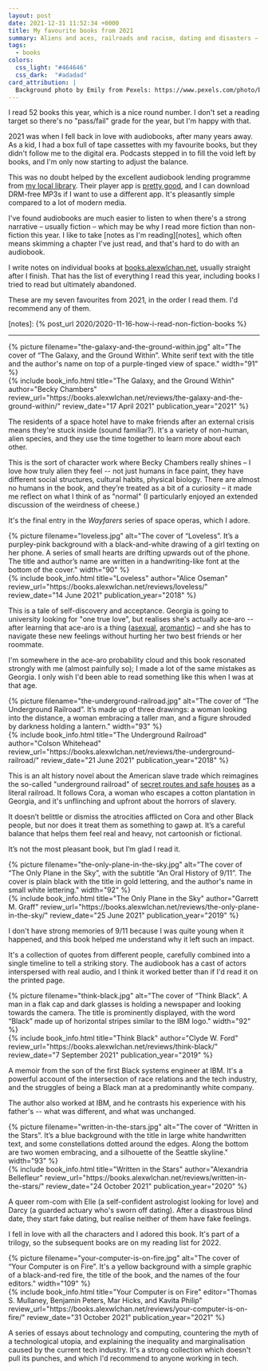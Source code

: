 ```yaml
---
layout: post
date: 2021-12-31 11:52:34 +0000
title: My favourite books from 2021
summary: Aliens and aces, railroads and racism, dating and disasters – what I enjoyed reading this year.
tags:
  - books
colors:
  css_light: "#464646"
  css_dark:  "#adadad"
card_attribution: |
  Background photo by Emily from Pexels: https://www.pexels.com/photo/books-768125/
---
```


I read 52 books this year, which is a nice round number.
I don't set a reading target so there's no "pass/fail" grade for the year, but I'm happy with that.

2021 was when I fell back in love with audiobooks, after many years away.
As a kid, I had a box full of tape cassettes with my favourite books, but they didn't follow me to the digital era.
Podcasts stepped in to fill the void left by books, and I'm only now starting to adjust the balance.

This was no doubt helped by the excellent audiobook lending programme from [my local library][herts].
Their player app is [pretty good][app], and I can download DRM-free MP3s if I want to use a different app.
It's pleasantly simple compared to a lot of modern media.

I've found audiobooks are much easier to listen to when there's a strong narrative – usually fiction – which may be why I read more fiction than non-fiction this year.
I like to take [notes as I'm reading][notes], which often means skimming a chapter I've just read, and that's hard to do with an audiobook.

I write notes on individual books at [books.alexwlchan.net][books], usually straight after I finish.
That has the list of everything I read this year, including books I tried to read but ultimately abandoned.

These are my seven favourites from 2021, in the order I read them.
I'd recommend any of them.

[herts]: https://www.hertfordshire.gov.uk/services/libraries-and-archives/books-and-reading/ebooks-and-audiobooks/ebooks-and-audiobooks.aspx
[app]: https://twitter.com/alexwlchan/status/1418827399702224896
[books]: https://books.alexwlchan.net/reviews/#books_by_year_2021
[notes]: {% post_url 2020/2020-11-16-how-i-read-non-fiction-books %}

<style type="x-text/scss">
  @import "posts/_end_of_year_books.scss";

  #becky_chambers        { @include book_styles(#9d418d);}
  #alice_oseman          { @include book_styles(#ce63cc);}
  #colson_whitehead      { @include book_styles(#845657);}
  #garrett_graff         { @include book_styles(#222);}
  #clyde_w_ford          { @include book_styles(#222);}
  #alexandria_bellefleur { @include book_styles(#0f5987); }
  #computer_fire         { @include book_styles(#eb2122); }
  
  @media screen and (prefers-color-scheme: dark) {
    #becky_chambers        { @include book_styles(#916cac); }
    #alice_oseman          { @include book_styles(#ce63cc); }
    #colson_whitehead      { @include book_styles(#c6a186); }
    #garrett_graff         { @include book_styles(#d3bb63); }
    #clyde_w_ford          { @include book_styles(#9e9e9e); }
    #alexandria_bellefleur { @include book_styles(#1b7ebb); }
    #computer_fire         { @include book_styles(#e6cb33); }
  }
</style>

---

<div class="book_review" id="becky_chambers">
  <div class="heading">
    <div class="book_cover">
      {%
        picture
        filename="the-galaxy-and-the-ground-within.jpg"
        alt="The cover of “The Galaxy, and the Ground Within”. White serif text with the title and the author's name on top of a purple-tinged view of space."
        width="91"
      %}
    </div>
    {%
      include book_info.html
      title="The Galaxy, and the Ground Within"
      author="Becky Chambers"
      review_url="https://books.alexwlchan.net/reviews/the-galaxy-and-the-ground-within/"
      review_date="17 April 2021"
      publication_year="2021"
    %}
  </div>
</div>

The residents of a space hotel have to make friends after an external crisis means they're stuck inside (sound familiar?).
It's a variety of non-human, alien species, and they use the time together to learn more about each other.

This is the sort of character work where Becky Chambers really shines – I love how truly alien they feel -- not just humans in face paint, they have different social structures, cultural habits, physical biology.
There are almost no humans in the book, and they’re treated as a bit of a curiosity – it made me reflect on what I think of as "normal"
(I particularly enjoyed an extended discussion of the weirdness of cheese.)

It's the final entry in the *Wayfarers* series of space operas, which I adore.

<div class="book_review" id="alice_oseman">
  <div class="heading">
    <div class="book_cover">
      {%
        picture
        filename="loveless.jpg"
        alt="The cover of “Loveless”. It’s a purpley-pink background with a black-and-white drawing of a girl texting on her phone. A series of small hearts are drifting upwards out of the phone. The title and author’s name are written in a handwriting-like font at the bottom of the cover."
        width="90"
      %}
    </div>
    {%
      include book_info.html
      title="Loveless"
      author="Alice Oseman"
      review_url="https://books.alexwlchan.net/reviews/loveless/"
      review_date="14 June 2021"
      publication_year="2018"
    %}
  </div>
</div>

This is a tale of self-discovery and acceptance.
Georgia is going to university looking for "one true love", but realises she's actually ace-aro -- after learning that ace-aro is a thing ([asexual], [aromantic]) – and she has to navigate these new feelings without hurting her two best friends or her roommate.

I'm somewhere in the ace-aro probability cloud and this book resonated strongly with me (almost painfully so); I made a lot of the same mistakes as Georgia.
I only wish I'd been able to read something like this when I was at that age.

[asexual]: https://en.wikipedia.org/wiki/Asexuality
[aromantic]: https://en.wikipedia.org/wiki/Romantic_orientation#Aromanticism

<div class="book_review" id="colson_whitehead">
  <div class="heading">
    <div class="book_cover">
      {%
        picture
        filename="the-underground-railroad.jpg"
        alt="The cover of “The Underground Railroad”. It’s made up of three drawings: a woman looking into the distance, a woman embracing a taller man, and a figure shrouded by darkness holding a lantern."
        width="93"
      %}
    </div>
    {%
      include book_info.html
      title="The Underground Railroad"
      author="Colson Whitehead"
      review_url="https://books.alexwlchan.net/reviews/the-underground-railroad/"
      review_date="21 June 2021"
      publication_year="2018"
    %}
  </div>
</div>

This is an alt history novel about the American slave trade which reimagines the so-called "underground railroad" of [secret routes and safe houses] as a literal railroad.
It follows Cora, a woman who escapes a cotton plantation in Georgia, and it's unflinching and upfront about the horrors of slavery.

It doesn’t belittle or dismiss the atrocities afflicted on Cora and other Black people, but nor does it treat them as something to gawp at.
It’s a careful balance that helps them feel real and heavy, not cartoonish or fictional.

It’s not the most pleasant book, but I’m glad I read it.

[secret routes and safe houses]: https://en.wikipedia.org/wiki/Underground_Railroad

<div class="book_review" id="garrett_graff">
  <div class="heading">
    <div class="book_cover">
      {%
        picture
        filename="the-only-plane-in-the-sky.jpg"
        alt="The cover of “The Only Plane in the Sky”, with the subtitle “An Oral History of 9/11”. The cover is plain black with the title in gold lettering, and the author's name in small white lettering."
        width="92"
      %}
    </div>
    {%
      include book_info.html
      title="The Only Plane in the Sky"
      author="Garrett M. Graff"
      review_url="https://books.alexwlchan.net/reviews/the-only-plane-in-the-sky/"
      review_date="25 June 2021"
      publication_year="2019"
    %}
  </div>
</div>

I don't have strong memories of 9/11 because I was quite young when it happened, and this book helped me understand why it left such an impact.

It's a collection of quotes from different people, carefully combined into a single timeline to tell a striking story.
The audiobook has a cast of actors interspersed with real audio, and I think it worked better than if I'd read it on the printed page.

<div class="book_review" id="clyde_w_ford">
  <div class="heading">
    <div class="book_cover">
      {%
        picture
        filename="think-black.jpg"
        alt="The cover of “Think Black”. A man in  a flak cap and dark glasses is holding a newspaper and looking towards the camera. The title is prominently displayed, with the word “Black” made up of horizontal stripes similar to the IBM logo."
        width="92"
      %}
    </div>
    {%
      include book_info.html
      title="Think Black"
      author="Clyde W. Ford"
      review_url="https://books.alexwlchan.net/reviews/think-black/"
      review_date="7 September 2021"
      publication_year="2019"
    %}
  </div>
</div>

A memoir from the son of the first Black systems engineer at IBM.
It's a powerful account of the intersection of race relations and the tech industry, and the struggles of being a Black man at a predominantly white company.

The author also worked at IBM, and he contrasts his experience with his father's -- what was different, and what was unchanged.

<div class="book_review" id="alexandria_bellefleur">
  <div class="heading">
    <div class="book_cover">
      {%
        picture
        filename="written-in-the-stars.jpg"
        alt="The cover of “Written in the Stars”. It’s a blue background with the title in large white handwritten text, and some constellations dotted around the edges. Along the bottom are two women embracing, and a silhouette of the Seattle skyline."
        width="93"
      %}
    </div>
    {%
      include book_info.html
      title="Written in the Stars"
      author="Alexandria Bellefleur"
      review_url="https://books.alexwlchan.net/reviews/written-in-the-stars/"
      review_date="24 October 2021"
      publication_year="2020"
    %}
  </div>
</div>

A queer rom-com with Elle (a self-confident astrologist looking for love) and Darcy (a guarded actuary who's sworn off dating).
After a disastrous blind date, they start fake dating, but realise neither of them have fake feelings.

I fell in love with all the characters and I adored this book.
It's part of a trilogy, so the subsequent books are on my reading list for 2022.

<div class="book_review" id="computer_fire">
  <div class="heading">
    <div class="book_cover">
      {%
        picture
        filename="your-computer-is-on-fire.jpg"
        alt="The cover of “Your Computer is on Fire”. It's a yellow background with a simple graphic of a black-and-red fire, the title of the book, and the names of the four editors."
        width="109"
      %}
    </div>
    {%
      include book_info.html
      title="Your Computer is on Fire"
      editor="Thomas S. Mullaney, Benjamin Peters, Mar Hicks, and Kavita Philip"
      review_url="https://books.alexwlchan.net/reviews/your-computer-is-on-fire/"
      review_date="31 October 2021"
      publication_year="2021"
    %}
  </div>
</div>

A series of essays about technology and computing, countering the myth of a technological utopia, and explaining the inequality and marginalisation caused by the current tech industry.
It's a strong collection which doesn't pull its punches, and which I'd recommend to anyone working in tech.
